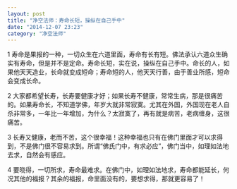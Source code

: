 ```yaml
---
layout: post
title: "净空法师：寿命长短，操纵在自己手中"
date: "2014-12-07 23:23"
category: "净空法师"
---
```


1 寿命是果报的一种，一切众生在六道里面，寿命有长有短。佛法承认六道众生确实有寿命，但是并不是定命。寿命长短，实在说，操纵在自己手中。命长的人，如果他天天造业，长命就变成短命；寿命短的人，他天天行善，由于善业所感，短命会变成长命。

2 大家都希望长寿，长寿要健康才好；如果长寿不健康，常常生病，那是很痛苦的。如果寿命长，不知道学佛，年岁大就非常寂寞。尤其在外国，外国现在老人自杀非常多，一年比一年增加，为什么？太寂寞了，再有就是病苦，老病缠身，这很痛苦。

3 长寿又健康，老而不苦，这个很幸福！这种幸福也只有在佛门里面才可以求得到，不是佛门很不容易求到。所谓“佛氏门中，有求必应”，佛门当中，如理如法地去求，自然会有感应。

4 要晓得，一切所求，寿命最难求。在佛门中，如理如法地求，寿命都能延长，何况其他的福报？其余的福报，命里面没有的，要想求得，那就更容易了！
